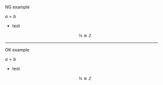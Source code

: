 NG example

$`a=b`$
* test

    ```math
    \mathbb{N} \cong \mathbb{Z}
    ```

---

OK example

$`a=b`$
* test

    ```math
    \mathbb{N} \cong \mathbb{Z}
    ```
